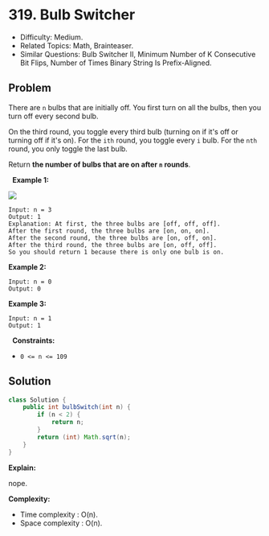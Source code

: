 # 319. Bulb Switcher

- Difficulty: Medium.
- Related Topics: Math, Brainteaser.
- Similar Questions: Bulb Switcher II, Minimum Number of K Consecutive Bit Flips, Number of Times Binary String Is Prefix-Aligned.

## Problem

There are ```n``` bulbs that are initially off. You first turn on all the bulbs, then you turn off every second bulb.

On the third round, you toggle every third bulb (turning on if it's off or turning off if it's on). For the ```ith``` round, you toggle every ```i``` bulb. For the ```nth``` round, you only toggle the last bulb.

Return **the number of bulbs that are on after ```n``` rounds**.

 
**Example 1:**

![](https://assets.leetcode.com/uploads/2020/11/05/bulb.jpg)

```
Input: n = 3
Output: 1
Explanation: At first, the three bulbs are [off, off, off].
After the first round, the three bulbs are [on, on, on].
After the second round, the three bulbs are [on, off, on].
After the third round, the three bulbs are [on, off, off]. 
So you should return 1 because there is only one bulb is on.
```

**Example 2:**

```
Input: n = 0
Output: 0
```

**Example 3:**

```
Input: n = 1
Output: 1
```

 
**Constraints:**


	
- ```0 <= n <= 109```



## Solution

```java
class Solution {
    public int bulbSwitch(int n) {
        if (n < 2) {
            return n;
        }
        return (int) Math.sqrt(n);
    }
}
```

**Explain:**

nope.

**Complexity:**

* Time complexity : O(n).
* Space complexity : O(n).
